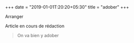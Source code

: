 +++
date = "2019-01-01T:20:20+05:30"
title = "adober"
+++

Arranger
<!--more-->
Article en cours de rédaction

> On va bien y adober
